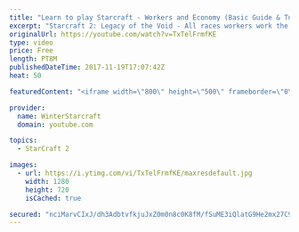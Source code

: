 ```yaml
---
title: "Learn to play Starcraft - Workers and Economy (Basic Guide & Tutorial)"
excerpt: "Starcraft 2: Legacy of the Void - All races workers work the same (mule notwithstanding!)  Wiki on mining: http://wiki.teamliquid.net/starcraft2/Mining_Minerals"
originalUrl: https://youtube.com/watch?v=TxTelFrmfKE
type: video
price: Free
length: PT8M
publishedDateTime: 2017-11-19T17:07:42Z
heat: 50

featuredContent: "<iframe width=\"800\" height=\"500\" frameborder=\"0\" src=\"https://www.youtube.com/embed/TxTelFrmfKE\" allow=\"accelerometer; autoplay; encrypted-media; gyroscope; picture-in-picture\" allowfullscreen></iframe>"

provider:
  name: WinterStarcraft
  domain: youtube.com

topics:
  - StarCraft 2

images:
  - url: https://i.ytimg.com/vi/TxTelFrmfKE/maxresdefault.jpg
    width: 1280
    height: 720
    isCached: true

secured: "nciMarvCIxJ/dh3AdbtvfkjuJxZ0m0n8c0K8fM/fSuME3iQlatG9He2mx27C9Hob43MN513ay7PEFGCrEvminV0xLR60diauutf7aKdtbc0VLAbqwhR7ANHK7a9a2p7zjRCAp9ExMbB21CPKpB0HWMy7mNaKARMjcS9aUcPlgewHtasHc3RH97djwfOBI/VUHVNjmS5B3C4ZawdT3dBWJ/bk3edANPygUdYFiVyiwzFOZaLZMFXQkZt/25iC6yKxA7GMSCHFzEm9f21STCMiRzj2UGWhc/6jxvX2P+M5pyEtQuY3QDHlTs4fk92AJ9iXfmhhJEkV8VHnAbJ2BIOZ6EioxyFwhckSccOPsHMt8COu6iXRopyn+vHR14lxQwTtunSNJRyq/PY1CZHEQ4wd/02VH5EzSs2w1AacVir80AA=;t8k8rTBWKF30ld9RsIuIMQ=="
---
```


